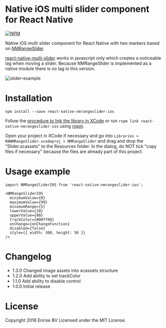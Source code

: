 # Native iOS multi slider component for React Native

[![NPM](https://nodei.co/npm-dl/react-native-nmrangeslider-ios.png?months=3)](https://nodei.co/npm/react-native-nmrangeslider-ios/)

Native iOS multi slider component for React Native with two markers based on [NMRangeSlider](https://github.com/mvelikov/NMRangeSlider).

[react-native-multi-slider](https://github.com/JackDanielsAndCode/react-native-multi-slider) 
works in javascript only which creates a noticeable lag when moving a 
slider. Because NMRangeSlider is implemented as a native module there is no lag in this version.

![slider-example](https://cloud.githubusercontent.com/assets/133832/12846584/a28dc36e-cc0d-11e5-9a70-dcc4445e72b6.gif)


# Installation

```
npm install --save react-native-nmrangeslider-ios
```

Follow the [procedure to link the library in XCode](https://facebook.github.io/react-native/docs/linking-libraries-ios.html#manual-linking) 
or run `rnpm link react-native-nmrangeslider-ios` using [rnpm](https://github.com/rnpm/rnpm).

Open your project in XCode if necessary and go into `Libraries > RNNMRangeSlider.xcodeproj > NMRangeSlider` and drag
and drop the "Slider.xcassets" to the Resources folder. In the dialog, do NOT tick "copy files if necessary" because
the files are already part of this project.

# Usage example

```
import NMRangeSliderIOS from 'react-native-nmrangeslider-ios';

<NMRangeSliderIOS
  minimumValue={0}
  maximumValue={99}
  minimumRange={5}
  lowerValue={10}
  upperValue={80}
  trackColor={#00ff00}
  onChange={onChangeFunction}
  disabled={false}
  style={{ width: 300, height: 50 }}
/>
```

# Changelog

- 1.3.0 Changed image assets into xcassets structure
- 1.2.0 Add ability to set trackColor
- 1.1.0 Add ability to disable control
- 1.0.0 Initial release

# License

Copyright 2016 Enrise BV
Licensed under the MIT License.

